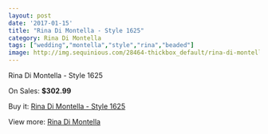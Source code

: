 ```yaml
---
layout: post
date: '2017-01-15'
title: "Rina Di Montella - Style 1625"
category: Rina Di Montella
tags: ["wedding","montella","style","rina","beaded"]
image: http://img.sequinious.com/28464-thickbox_default/rina-di-montella-style-1625.jpg
---
```

Rina Di Montella - Style 1625

On Sales: **$302.99**
<a href="https://www.sequinious.com/rina-di-montella/7508-rina-di-montella-style-1625.html"><amp-img layout="responsive" width="600" height="600" src="//img.sequinious.com/28464-thickbox_default/rina-di-montella-style-1625.jpg" alt="Rina Di Montella - Style 1625 0" /></a>
<a href="https://www.sequinious.com/rina-di-montella/7508-rina-di-montella-style-1625.html"><amp-img layout="responsive" width="600" height="600" src="//img.sequinious.com/28465-thickbox_default/rina-di-montella-style-1625.jpg" alt="Rina Di Montella - Style 1625 1" /></a>

Buy it: [Rina Di Montella - Style 1625](https://www.sequinious.com/rina-di-montella/7508-rina-di-montella-style-1625.html "Rina Di Montella - Style 1625")

View more: [Rina Di Montella](https://www.sequinious.com/65-rina-di-montella "Rina Di Montella")